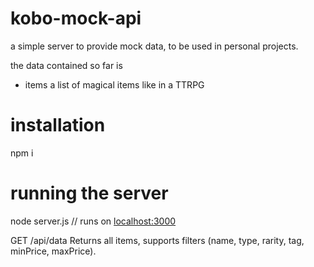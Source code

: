 # kobo-mock-api

a simple server to provide mock data, to be used in personal projects.

the data contained so far is

- items
  a list of magical items like in a TTRPG

# installation

npm i

# running the server

node server.js // runs on [localhost:3000](http://localhost:3000/)

GET /api/data Returns all items, supports filters (name, type, rarity, tag, minPrice, maxPrice).
